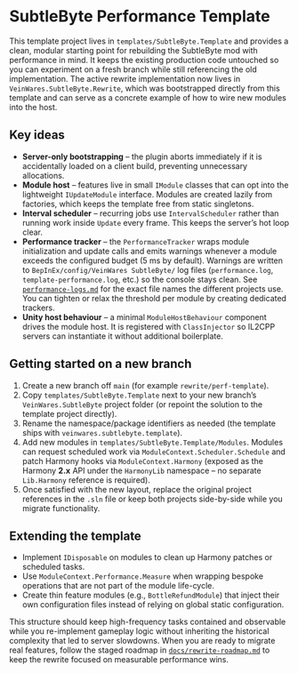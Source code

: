 # SubtleByte Performance Template

This template project lives in `templates/SubtleByte.Template` and provides a clean, modular
starting point for rebuilding the SubtleByte mod with performance in mind. It keeps the
existing production code untouched so you can experiment on a fresh branch while still
referencing the old implementation. The active rewrite implementation now lives in
`VeinWares.SubtleByte.Rewrite`, which was bootstrapped directly from this template and can
serve as a concrete example of how to wire new modules into the host.

## Key ideas

- **Server-only bootstrapping** – the plugin aborts immediately if it is accidentally
  loaded on a client build, preventing unnecessary allocations.
- **Module host** – features live in small `IModule` classes that can opt into the
  lightweight `IUpdateModule` interface. Modules are created lazily from factories,
  which keeps the template free from static singletons.
- **Interval scheduler** – recurring jobs use `IntervalScheduler` rather than running
  work inside `Update` every frame. This keeps the server’s hot loop clear.
- **Performance tracker** – the `PerformanceTracker` wraps module initialization and
  update calls and emits warnings whenever a module exceeds the configured budget
  (5 ms by default). Warnings are written to `BepInEx/config/VeinWares SubtleByte/`
  log files (`performance.log`, `template-performance.log`, etc.) so the console
  stays clean. See [`performance-logs.md`](./performance-logs.md) for the exact
  file names the different projects use. You can tighten or relax the threshold
  per module by creating dedicated trackers.
- **Unity host behaviour** – a minimal `ModuleHostBehaviour` component drives the module
  host. It is registered with `ClassInjector` so IL2CPP servers can instantiate it
  without additional boilerplate.

## Getting started on a new branch

1. Create a new branch off `main` (for example `rewrite/perf-template`).
2. Copy `templates/SubtleByte.Template` next to your new branch’s `VeinWares.SubtleByte`
   project folder (or repoint the solution to the template project directly).
3. Rename the namespace/package identifiers as needed (the template ships with
   `veinwares.subtlebyte.template`).
4. Add new modules in `templates/SubtleByte.Template/Modules`. Modules can request
   scheduled work via `ModuleContext.Scheduler.Schedule` and patch Harmony hooks via
   `ModuleContext.Harmony` (exposed as the Harmony **2.x** API under the
   `HarmonyLib` namespace – no separate `Lib.Harmony` reference is required).
5. Once satisfied with the new layout, replace the original project references in the
   `.sln` file or keep both projects side-by-side while you migrate functionality.

## Extending the template

- Implement `IDisposable` on modules to clean up Harmony patches or scheduled tasks.
- Use `ModuleContext.Performance.Measure` when wrapping bespoke operations that are
  not part of the module life-cycle.
- Create thin feature modules (e.g., `BottleRefundModule`) that inject their own
  configuration files instead of relying on global static configuration.

This structure should keep high-frequency tasks contained and observable while you
re-implement gameplay logic without inheriting the historical complexity that led to
server slowdowns. When you are ready to migrate real features, follow the staged
roadmap in [`docs/rewrite-roadmap.md`](./rewrite-roadmap.md) to keep the rewrite
focused on measurable performance wins.
